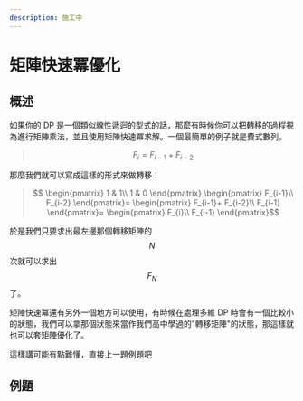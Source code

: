 ```yaml
---
description: 施工中
---
```


# 矩陣快速冪優化

## 概述

如果你的 DP 是一個類似線性遞迴的型式的話，那麼有時候你可以把轉移的過程視為進行矩陣乘法，並且使用矩陣快速冪求解。一個最簡單的例子就是費式數列。

> $$F_i=F_{i-1}+F_{i-2}$$

那麼我們就可以寫成這樣的形式來做轉移：

> $$ \begin{pmatrix} 1 & 1\\ 1 & 0 \end{pmatrix} \begin{pmatrix} F_{i-1}\\ F_{i-2} \end{pmatrix}= \begin{pmatrix}  F_{i-1}+ F_{i-2}\\ F_{i-1} \end{pmatrix}= \begin{pmatrix}  F_{i}\\ F_{i-1} \end{pmatrix}$$

於是我們只要求出最左邊那個轉移矩陣的$$N$$次就可以求出$$F_N$$了。

矩陣快速冪還有另外一個地方可以使用，有時候在處理多維 DP 時會有一個比較小的狀態，我們可以拿那個狀態來當作我們高中學過的"轉移矩陣"的狀態，那這樣就也可以套矩陣優化了。

這樣講可能有點難懂，直接上一題例題吧

## 例題



